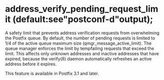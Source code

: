 # address_verify_pending_request_limit (default:see"postconf-d"output); 

 A safety limit that prevents address verification requests from
overwhelming the Postfix queue. By default, the number of pending
requests is limited to 1/4 of the active queue maximum size
(qmgr_message_active_limit). The queue manager enforces the limit
by tempfailing requests that exceed the limit. This affects only
unknown addresses and inactive addresses that have expired, because
the verify(8) daemon automatically refreshes an active address
before it expires. 

 This feature is available in Postfix 3.1 and later.  


